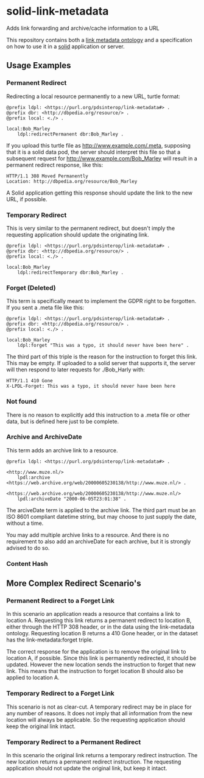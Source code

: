 # solid-link-metadata
Adds link forwarding and archive/cache information to a URL

This repository contains both a [link metadata ontology](links) and a specification on how to use it in a [solid](https://solidproject.org/) application or server.

## Usage Examples

### Permanent Redirect

Redirecting a local resource permanently to a new URL, turtle format:
```turtle
@prefix ldpl: <https://purl.org/pdsinterop/link-metadata#> .
@prefix dbr: <http://dbpedia.org/resource/> .
@prefix local: <./> .

local:Bob_Marley
	ldpl:redirectPermanent dbr:Bob_Marley .
```

If you upload this turtle file as http://www.example.com/.meta, supposing that it is a solid data pod, the server should interpret this file so that a subsequent request for http://www.example.com/Bob_Marley will result in a permanent redirect response, like this:

```http
HTTP/1.1 308 Moved Permanently
Location: http://dbpedia.org/resource/Bob_Marley
```

A Solid application getting this response should update the link to the new URL, if possible.

### Temporary Redirect

This is very similar to the permanent redirect, but doesn't imply the requesting application should update the originating link.

```turtle
@prefix ldpl: <https://purl.org/pdsinterop/link-metadata#> .
@prefix dbr: <http://dbpedia.org/resource/> .
@prefix local: <./> .

local:Bob_Marley
	ldpl:redirectTemporary dbr:Bob_Marley .
```

### Forget (Deleted)

This term is specifically meant to implement the GDPR right to be forgotten. If you sent a .meta file like this:

```turtle
@prefix ldpl: <https://purl.org/pdsinterop/link-metadata#> .
@prefix dbr: <http://dbpedia.org/resource/> .
@prefix local: <./> .

local:Bob_Harley
	ldpl:forget "This was a typo, it should never have been here" .
```

The third part of this triple is the reason for the instruction to forget this link. This may be empty. If uploaded to a solid server that supports it, the server will then respond to later requests for ./Bob_Harly with:

```http
HTTP/1.1 410 Gone
X-LPDL-Forget: This was a typo, it should never have been here
```

### Not found

There is no reason to explicitly add this instruction to a .meta file or other data, but is defined here just to be complete.

### Archive and ArchiveDate 

This term adds an archive link to a resource.

```turtle
@prefix ldpl: <https://purl.org/pdsinterop/link-metadata#> .

<http://www.muze.nl/>
	lpdl:archive <https://web.archive.org/web/20000605230138/http://www.muze.nl/> .

<https://web.archive.org/web/20000605230138/http://www.muze.nl/>
	lpdl:archiveDate "2000-06-05T23:01:38" .
```

The arciveDate term is applied to the archive link. The third part must be an ISO 8601 compliant datetime string, but may choose to just supply the date, without a time.

You may add multiple archive links to a resource. And there is no requirement to also add an archiveDate for each archive, but it is strongly advised to do so.

### Content Hash



## More Complex Redirect Scenario's

### Permanent Redirect to a Forget Link

In this scenario an application reads a resource that contains a link to location A. Requesting this link returns a permanent redirect to location B, either through the HTTP 308 header, or in the data using the link-metadata ontology. Requesting location B returns a 410 Gone header, or in the dataset has the link-metadata:forget triple.

The correct response for the application is to remove the original link to location A, if possible. Since this link is permanently redirected, it should be updated. However the new location sends the instruction to forget that new link. This means that the instruction to forget location B should also be applied to location A.

### Temporary Redirect to a Forget Link

This scenario is not as clear-cut. A temporary redirect may be in place for any number of reasons. It does not imply that all information from the new location will always be applicable. So the requesting application should keep the original link intact.

### Temporary Redirect to a Permanent Redirect

In this scenario the original link returns a temporary redirect instruction. The new location returns a permanent redirect instruction. The requesting application should not update the original link, but keep it intact.

